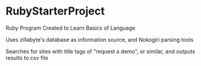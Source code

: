 RubyStarterProject
==================

Ruby Program Created to Learn Basics of Language

Uses zillabyte's database as information source, and Nokogiri parsing tools 

Searches for sites with title tags of "request a demo", or similar, and outputs results to csv file 
